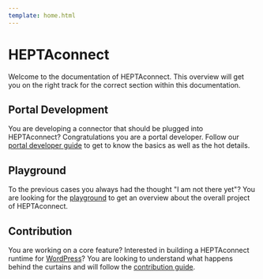 ```yaml
---
template: home.html
---
```


# HEPTAconnect

Welcome to the documentation of HEPTAconnect.
This overview will get you on the right track for the correct section within this documentation.


## Portal Development

You are developing a connector that should be plugged into HEPTAconnect?
Congratulations you are a portal developer.
Follow our [portal developer guide](./guides/portal-developer/index.md) to get to know the basics as well as the hot details.

<!-- TODO Add integrator guide -->

<!-- TODO Add administrator guide -->


## Playground

To the previous cases you always had the thought "I am not there yet"?
You are looking for the [playground](./playground/index.md) to get an overview about the overall project of HEPTAconnect.


## Contribution

You are working on a core feature?
Interested in building a HEPTAconnect runtime for [WordPress](https://wordpress.com/)?
You are looking to understand what happens behind the curtains and will follow the [contribution guide](./contributor/index.md).

<!-- TODO Improve landing page -->
